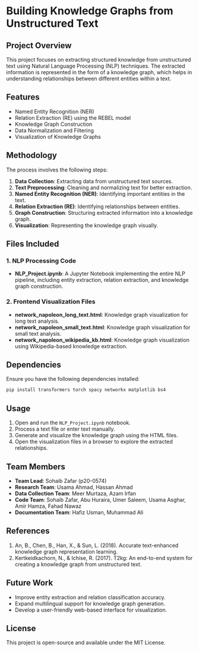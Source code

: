 # Building Knowledge Graphs from Unstructured Text

## Project Overview
This project focuses on extracting structured knowledge from unstructured text using Natural Language Processing (NLP) techniques. The extracted information is represented in the form of a knowledge graph, which helps in understanding relationships between different entities within a text. 

## Features
- Named Entity Recognition (NER)
- Relation Extraction (RE) using the REBEL model
- Knowledge Graph Construction
- Data Normalization and Filtering
- Visualization of Knowledge Graphs

## Methodology
The process involves the following steps:
1. **Data Collection**: Extracting data from unstructured text sources.
2. **Text Preprocessing**: Cleaning and normalizing text for better extraction.
3. **Named Entity Recognition (NER)**: Identifying important entities in the text.
4. **Relation Extraction (RE)**: Identifying relationships between entities.
5. **Graph Construction**: Structuring extracted information into a knowledge graph.
6. **Visualization**: Representing the knowledge graph visually.

## Files Included
### 1. NLP Processing Code
- **NLP_Project.ipynb**: A Jupyter Notebook implementing the entire NLP pipeline, including entity extraction, relation extraction, and knowledge graph construction.

### 2. Frontend Visualization Files
- **network_napoleon_long_text.html**: Knowledge graph visualization for long text analysis.
- **network_napoleon_small_text.html**: Knowledge graph visualization for small text analysis.
- **network_napoleon_wikipedia_kb.html**: Knowledge graph visualization using Wikipedia-based knowledge extraction.

## Dependencies
Ensure you have the following dependencies installed:
```bash
pip install transformers torch spacy networkx matplotlib bs4
```

## Usage
1. Open and run the `NLP_Project.ipynb` notebook.
2. Process a text file or enter text manually.
3. Generate and visualize the knowledge graph using the HTML files.
4. Open the visualization files in a browser to explore the extracted relationships.

## Team Members
- **Team Lead**: Sohaib Zafar (p20-0574)
- **Research Team**: Usama Ahmad, Hassan Ahmad
- **Data Collection Team**: Meer Murtaza, Azam Irfan
- **Code Team**: Sohaib Zafar, Abu Huraira, Umer Saleem, Usama Asghar, Amir Hamza, Fahad Nawaz
- **Documentation Team**: Hafiz Usman, Muhammad Ali

## References
1. An, B., Chen, B., Han, X., & Sun, L. (2018). Accurate text-enhanced knowledge graph representation learning.
2. Kertkeidkachorn, N., & Ichise, R. (2017). T2kg: An end-to-end system for creating a knowledge graph from unstructured text.

## Future Work
- Improve entity extraction and relation classification accuracy.
- Expand multilingual support for knowledge graph generation.
- Develop a user-friendly web-based interface for visualization.

## License
This project is open-source and available under the MIT License.
